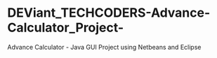 # DEViant_TECHCODERS-Advance-Calculator_Project-
 Advance Calculator - Java GUI Project using Netbeans and Eclipse
